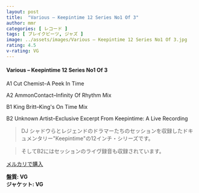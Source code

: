 ```yaml
---
layout: post
title:  "Various – Keepintime 12 Series No1 Of 3"
author: mmr
categories: [ レコード ]
tags: [ ブレイクビーツ, ジャズ ]
image: ../assets/images/Various – Keepintime 12 Series No1 Of 3.jpg
rating: 4.5
v-rating: VG
---
```


#### Various – Keepintime 12 Series No1 Of 3

A1  Cut Chemist–A Peek In Time

A2  AmmonContact–Infinity Of Rhythm Mix

B1  King Britt–King's On Time Mix

B2  Unknown Artist–Exclusive Excerpt From Keepintime: A Live Recording


> DJ シャドウらとレジェンドのドラマーたちのセッションを収録したドキュメンタリー"Keepintime"の12インチ・シリーズです。

> そしてB2にはセッションのライヴ録音も収録されています。


[メルカリで購入](https://jp.mercari.com/item/m29653192560)


<div class="mt-4 mb-4 d-flex align-items-center">
<strong class="mr-1">盤質: VG</strong>
</div>
<div class="mt-4 mb-4 d-flex align-items-center">
<strong class="mr-1">ジャケット: VG</strong>
</div>